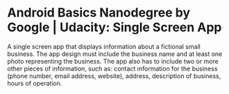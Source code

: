 # Android Basics Nanodegree by Google | Udacity: Single Screen App
A single screen app that displays information about a fictional small business. The app design must include the business name and at least one photo representing the business. The app also has to include two or more other pieces of information, such as: contact information for the business (phone number, email address, website), address, description of business, hours of operation.
